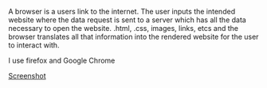 A browser is a users link to the internet.  The user inputs the intended
website where the data request is sent to a server which has all the data
necessary to open the website. .html, .css, images, links, etcs and the
browser translates all that information into the rendered website for the user
to interact with.

I use firefox and Google Chrome

[Screenshot](./images/assignment-4-screenshot.png)
